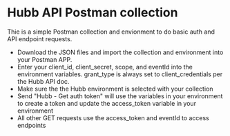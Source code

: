 # Hubb API Postman collection
Thie is a simple Postman collection and envionment to do basic auth and API endpoint requests.

* Download the JSON files and import the collection and environment into your Postman APP.
* Enter your client_id, client_secret, scope, and eventId into the environment variables. grant_type is always set to client_credentials per the Hubb API doc.
* Make sure the the Hubb environment is selected with your collection
* Send "Hubb - Get auth token" will use the variables in your environment to create a token and update the access_token variable in your environment
* All other GET requests use the access_token and eventId to access endpoints